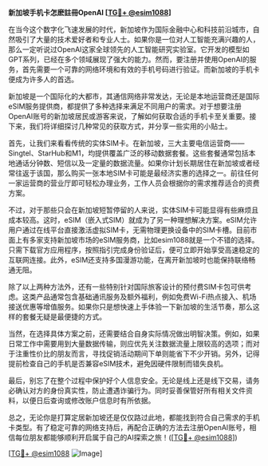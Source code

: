 **新加坡手机卡怎麽註冊OpenAI [[TG💪+ @esim1088](https://t.me/s/esim1088)]**

在当今这个数字化飞速发展的时代，新加坡作为国际金融中心和科技前沿城市，自然吸引了大量的技术爱好者和专业人士。如果你是一位对人工智能充满兴趣的人，那么一定听说过OpenAI这家全球领先的人工智能研究实验室。它开发的模型如GPT系列，已经在多个领域展现了强大的能力。然而，要注册并使用OpenAI的服务，首先需要一个可靠的网络环境和有效的手机号码进行验证。而新加坡的手机卡便成为许多人的首选。

新加坡是一个国际化的大都市，其通信网络非常发达，无论是本地运营商还是国际eSIM服务提供商，都提供了多种选择来满足不同用户的需求。对于想要注册OpenAI账号的新加坡居民或游客来说，了解如何获取合适的手机卡至关重要。接下来，我们将详细探讨几种常见的获取方式，并分享一些实用的小贴士。

首先，让我们来看看传统的实体SIM卡。在新加坡，三大主要电信运营商——Singtel、StarHub和M1，均提供覆盖广泛的移动数据套餐。这些套餐通常包括本地通话分钟数、短信以及一定量的数据流量。如果你计划长期居住在新加坡或者经常往返于该国，那么购买一张本地SIM卡可能是最经济实惠的选择之一。前往任何一家运营商的营业厅即可轻松办理业务，工作人员会根据你的需求推荐适合的资费方案。

不过，对于那些只会在新加坡短暂停留的人来说，实体SIM卡可能显得有些麻烦且成本较高。这时，eSIM（嵌入式SIM）就成为了另一种理想解决方案。eSIM允许用户通过在线平台直接激活虚拟SIM卡，无需物理更换设备中的SIM卡槽。目前市面上有多家支持新加坡市场的eSIM服务商，比如esim1088就是一个不错的选择。只需下载官方应用程序，按照指引完成身份验证后，便可立即开始享受高速稳定的互联网连接。此外，eSIM还支持多国漫游功能，在离开新加坡时也能保持联络畅通无阻。

除了以上两种方法外，还有一些特别针对国际旅客设计的预付费SIM卡包可供考虑。这类产品通常包含基础通讯服务及额外福利，例如免费Wi-Fi热点接入、机场接送优惠等增值服务。如果你只是想快速上手体验一下新加坡的生活节奏，那么这样的套餐无疑是最便捷的方式。

当然，在选择具体方案之前，还需要结合自身实际情况做出明智决策。例如，如果日常工作中需要用到大量数据传输，则应优先关注数据流量上限较高的选项；而对于注重性价比的朋友而言，寻找促销活动期间下单则能省下不少开销。另外，记得提前检查自己的手机是否兼容eSIM技术，避免因硬件限制而错失良机。

最后，别忘了在整个过程中保护好个人信息安全。无论是线上还是线下交易，请务必确认对方的身份真实性，防止遭遇诈骗行为。同时妥善保管好所有相关文件资料，以便日后查询或修改账户信息时有所依据。

总之，无论你是打算定居新加坡还是仅仅路过此地，都能找到符合自己需求的手机卡类型。有了稳定可靠的网络支持后，再配合正确的方法去注册OpenAI账号，相信每位朋友都能够顺利开启属于自己的AI探索之旅！([[TG💪+ @esim1088](https://t.me/s/esim1088)])

[[TG💪+ @esim1088](https://t.me/s/esim1088) ![Image](https://i.postimg.cc/4NQfJmqS/Snipaste-2025-05-13-00-14-12.png)]